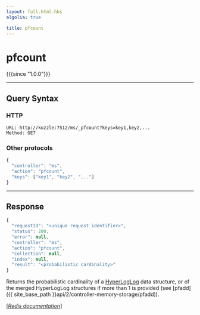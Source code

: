 ```yaml
---
layout: full.html.hbs
algolia: true

title: pfcount
---
```


# pfcount

{{{since "1.0.0"}}}




---

## Query Syntax

### HTTP

```http
URL: http://kuzzle:7512/ms/_pfcount?keys=key1,key2,...
Method: GET
```

### Other protocols


```js
{
  "controller": "ms",
  "action": "pfcount",
  "keys": ["key1", "key2", "..."]
}
```

---

## Response

```javascript
{
  "requestId": "<unique request identifier>",
  "status": 200,
  "error": null,
  "controller": "ms",
  "action": "pfcount",
  "collection": null,
  "index": null,
  "result": "<probabilistic cardinality>"
}
```

Returns the probabilistic cardinality of a [HyperLogLog](https://en.wikipedia.org/wiki/HyperLogLog) data structure, or of the merged HyperLogLog structures if more than 1 is provided (see [pfadd]({{ site_base_path }}api/2/controller-memory-storage/pfadd)).

[[_Redis documentation_]](https://redis.io/commands/pfcount)
